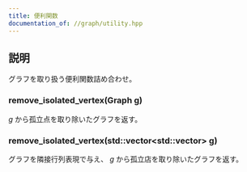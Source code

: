 ```yaml
---
title: 便利関数
documentation_of: //graph/utility.hpp
---
```


## 説明

グラフを取り扱う便利関数詰め合わせ。

### remove_isolated_vertex(Graph<T> g)

$g$ から孤立点を取り除いたグラフを返す。

### remove_isolated_vertex(std::vector<std::vector<int>> g)

グラフを隣接行列表現で与え、 $g$ から孤立店を取り除いたグラフを返す。